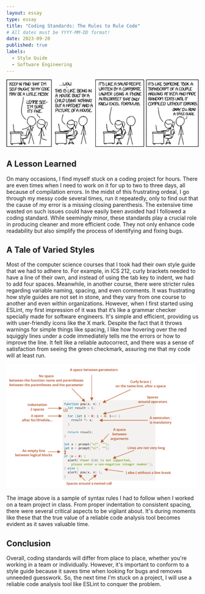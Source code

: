 ```yaml
---
layout: essay
type: essay
title: "Coding Standards: The Rules to Rule Code"
# All dates must be YYYY-MM-DD format!
date: 2023-09-20
published: true
labels:
  - Style Guide
  - Software Engineering
---
```


<img width="800px" class="rounded float-start pe-4" src="../img/codestyle.jpg">

## A Lesson Learned

On many occasions, I find myself stuck on a coding project for hours. There are even times when I need to work on it for up to two to three days, all because of compilation errors. In the midst of this frustrating ordeal, I go through my messy code several times, run it repeatedly, only to find out that the cause of my error is a missing closing parenthesis. The extensive time wasted on such issues could have easily been avoided had I followed a coding standard. While seemingly minor, these standards play a crucial role in producing cleaner and more efficient code. They not only enhance code readability but also simplify the process of identifying and fixing bugs.


## A Tale of Varied Styles

Most of the computer science courses that I took had their own style guide that we had to adhere to. For example, in ICS 212, curly brackets needed to have a line of their own, and instead of using the tab key to indent, we had to add four spaces. Meanwhile, in another course, there were stricter rules regarding variable naming, spacing, and even comments. It was frustrating how style guides are not set in stone, and they vary from one course to another and even within organizations. However, when I first started using ESLint, my first impression of it was that it’s like a grammar checker specially made for software engineers. It's simple and efficient, providing us with user-friendly icons like the X mark. Despite the fact that it throws warnings for simple things like spacing, I like how hovering over the red squiggly lines under a code immediately tells me the errors or how to improve the line. It felt like a reliable autocorrect, and there was a sense of satisfaction from seeing the green checkmark, assuring me that my code will at least run.

<img width="500px" class="rounded float-start pe-4" src="../img/styleguide.png">

The image above is a sample of syntax rules I had to follow when I worked on a team project in class. From proper indentation to consistent spacing, there were several critical aspects to be vigilant about. It's during moments like these that the true value of a reliable code analysis tool becomes evident as it saves valuable time.

## Conclusion

Overall, coding standards will differ from place to place, whether you're working in a team or individually. However, it's important to conform to a style guide because it saves time when looking for bugs and removes unneeded guesswork. So, the next time I'm stuck on a project, I will use a reliable code analysis tool like ESLint to conquer the problem.
